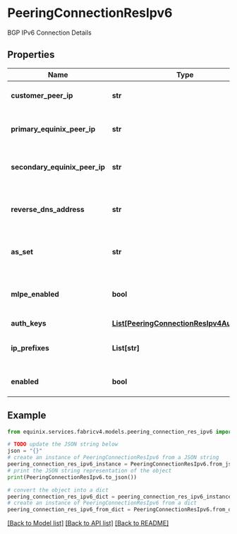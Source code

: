 # PeeringConnectionResIpv6

BGP IPv6 Connection Details

## Properties

Name | Type | Description | Notes
------------ | ------------- | ------------- | -------------
**customer_peer_ip** | **str** | Customer peer IPv6 address | [optional] 
**primary_equinix_peer_ip** | **str** | Primary Equinix peer IPv6 address | [optional] 
**secondary_equinix_peer_ip** | **str** | Secondary Equinix peer IPv6 address | [optional] 
**reverse_dns_address** | **str** | Reverse DNS address for the BGP session | [optional] 
**as_set** | **str** | Autonomous System Set for the BGP session | [optional] 
**mlpe_enabled** | **bool** | Whether MLPE is enabled for the BGP session | [optional] 
**auth_keys** | [**List[PeeringConnectionResIpv4AuthKeys]**](PeeringConnectionResIpv4AuthKeys.md) |  | [optional] 
**ip_prefixes** | **List[str]** | List of IP prefixes for the BGP session | [optional] 
**enabled** | **bool** | Whether BGP IPv6 is enabled | [optional] 

## Example

```python
from equinix.services.fabricv4.models.peering_connection_res_ipv6 import PeeringConnectionResIpv6

# TODO update the JSON string below
json = "{}"
# create an instance of PeeringConnectionResIpv6 from a JSON string
peering_connection_res_ipv6_instance = PeeringConnectionResIpv6.from_json(json)
# print the JSON string representation of the object
print(PeeringConnectionResIpv6.to_json())

# convert the object into a dict
peering_connection_res_ipv6_dict = peering_connection_res_ipv6_instance.to_dict()
# create an instance of PeeringConnectionResIpv6 from a dict
peering_connection_res_ipv6_from_dict = PeeringConnectionResIpv6.from_dict(peering_connection_res_ipv6_dict)
```
[[Back to Model list]](../README.md#documentation-for-models) [[Back to API list]](../README.md#documentation-for-api-endpoints) [[Back to README]](../README.md)


